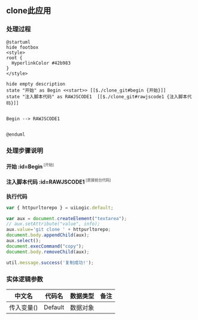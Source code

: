 ## clone此应用 <!-- {docsify-ignore-all} -->

   

### 处理过程

```plantuml
@startuml
hide footbox
<style>
root {
  HyperlinkColor #42b983
}
</style>

hide empty description
state "开始" as Begin <<start>> [[$./clone_git#begin {开始}]]
state "注入脚本代码" as RAWJSCODE1  [[$./clone_git#rawjscode1 {注入脚本代码}]]


Begin --> RAWJSCODE1


@enduml
```


### 处理步骤说明

#### 开始 :id=Begin<sup class="footnote-symbol"> <font color=gray size=1>[开始]</font></sup>




#### 注入脚本代码 :id=RAWJSCODE1<sup class="footnote-symbol"> <font color=gray size=1>[直接前台代码]</font></sup>



<p class="panel-title"><b>执行代码</b></p>

```javascript
var { httpurltorepo } = uiLogic.default;

var aux = document.createElement("textarea");
// aux.setAttribute("value", info); 
aux.value='git clone ' + httpurltorepo;
document.body.appendChild(aux); 
aux.select(); 
document.execCommand("copy"); 
document.body.removeChild(aux); 

util.message.success('复制成功!');
```



### 实体逻辑参数

|    中文名   |    代码名    |  数据类型      |备注 |
| --------| --------| --------  | --------   |
|传入变量(<i class="fa fa-check"/></i>)|Default|数据对象||
